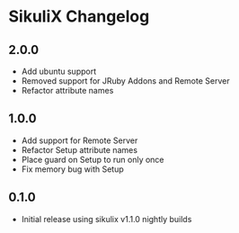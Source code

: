 # SikuliX Changelog

## 2.0.0

- Add ubuntu support
- Removed support for JRuby Addons and Remote Server
- Refactor attribute names

## 1.0.0
  
- Add support for Remote Server
- Refactor Setup attribute names
- Place guard on Setup to run only once
- Fix memory bug with Setup

## 0.1.0

- Initial release using sikulix v1.1.0 nightly builds
